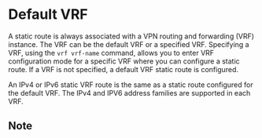 # Default VRF

A static route is always associated with a VPN routing and forwarding (VRF) instance. The VRF can be the default VRF or a specified VRF. Specifying a VRF, using the `vrf vrf-name` command, allows you to enter VRF configuration mode for a specific VRF where you can configure a static route. If a VRF is not specified, a default VRF static route is configured.

An IPv4 or IPv6 static VRF route is the same as a static route configured for the default VRF. The IPv4 and IPV6 address families are supported in each VRF.

## Note

